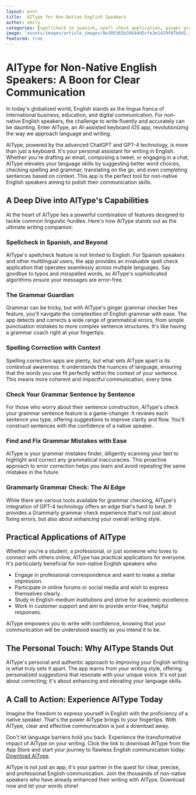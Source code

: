 ```yaml
---
layout: post
title:  AIType for Non-Native English Speakers
author: emily
categories: [spellcheck in spanish, spell check application, ginger grammar checker free, spelling correction app, check your grammar sentence, grammar mistakes finder, grammarly grammar check]
image: "assets/images/article_images/8e305365b30644d5cfe3e1429f07b0d1.jpg"
featured: true
---
```


# AIType for Non-Native English Speakers: A Boon for Clear Communication

In today's globalized world, English stands as the lingua franca of international business, education, and digital communication. For non-native English speakers, the challenge to write fluently and accurately can be daunting. Enter AIType, an AI-assisted keyboard iOS app, revolutionizing the way we approach language and writing.

AIType, powered by the advanced ChatGPT and GPT-4 technology, is more than just a keyboard. It's your personal assistant for writing in English. Whether you're drafting an email, composing a tweet, or engaging in a chat, AIType elevates your language skills by suggesting better word choices, checking spelling and grammar, translating on the go, and even completing sentences based on context. This app is the perfect tool for non-native English speakers aiming to polish their communication skills.

## A Deep Dive into AIType's Capabilities

At the heart of AIType lies a powerful combination of features designed to tackle common linguistic hurdles. Here's how AIType stands out as the ultimate writing companion:

### Spellcheck in Spanish, and Beyond

AIType's spellcheck feature is not limited to English. For Spanish speakers and other multilingual users, the app provides an invaluable spell check application that operates seamlessly across multiple languages. Say goodbye to typos and misspelled words, as AIType's sophisticated algorithms ensure your messages are error-free.

### The Grammar Guardian

Grammar can be tricky, but with AIType's ginger grammar checker free feature, you'll navigate the complexities of English grammar with ease. The app detects and corrects a wide range of grammatical errors, from simple punctuation mistakes to more complex sentence structures. It's like having a grammar coach right at your fingertips.

### Spelling Correction with Context

Spelling correction apps are plenty, but what sets AIType apart is its contextual awareness. It understands the nuances of language, ensuring that the words you use fit perfectly within the context of your sentence. This means more coherent and impactful communication, every time.

### Check Your Grammar Sentence by Sentence

For those who worry about their sentence construction, AIType's check your grammar sentence feature is a game-changer. It reviews each sentence you type, offering suggestions to improve clarity and flow. You'll construct sentences with the confidence of a native speaker.

### Find and Fix Grammar Mistakes with Ease

AIType is your grammar mistakes finder, diligently scanning your text to highlight and correct any grammatical inaccuracies. This proactive approach to error correction helps you learn and avoid repeating the same mistakes in the future.

### Grammarly Grammar Check: The AI Edge

While there are various tools available for grammar checking, AIType's integration of GPT-4 technology offers an edge that's hard to beat. It provides a Grammarly grammar check experience that's not just about fixing errors, but also about enhancing your overall writing style.

## Practical Applications of AIType

Whether you're a student, a professional, or just someone who loves to connect with others online, AIType has practical applications for everyone. It's particularly beneficial for non-native English speakers who:

- Engage in professional correspondence and want to make a stellar impression.
- Participate in online forums or social media and wish to express themselves clearly.
- Study in English-medium institutions and strive for academic excellence.
- Work in customer support and aim to provide error-free, helpful responses.

AIType empowers you to write with confidence, knowing that your communication will be understood exactly as you intend it to be.

## The Personal Touch: Why AIType Stands Out

AIType's personal and authentic approach to improving your English writing is what truly sets it apart. The app learns from your writing style, offering personalized suggestions that resonate with your unique voice. It's not just about correcting; it's about enhancing and elevating your language skills.

## A Call to Action: Experience AIType Today

Imagine the freedom to express yourself in English with the proficiency of a native speaker. That's the power AIType brings to your fingertips. With AIType, clear and effective communication is just a download away.

Don't let language barriers hold you back. Experience the transformative impact of AIType on your writing. Click the link to download AIType from the App Store and start your journey to flawless English communication today: [Download AIType](https://apps.apple.com/us/app/aitype-grammar-check-keyboard/id6469163944).

AIType is not just an app; it's your partner in the quest for clear, precise, and professional English communication. Join the thousands of non-native speakers who have already enhanced their writing with AIType. Download now and let your words shine!